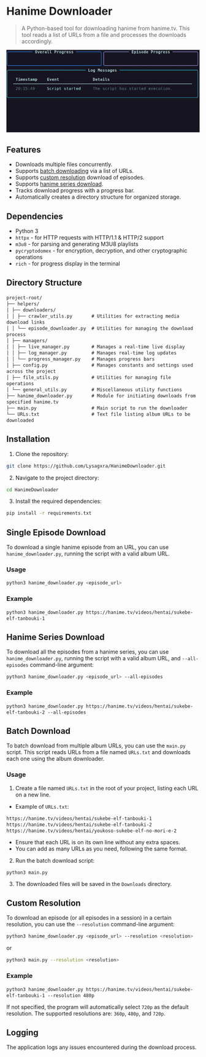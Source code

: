 # Hanime Downloader

> A Python-based tool for downloading hanime from hanime.tv. This tool reads a list of URLs from a file and processes the downloads accordingly.

![Demo](https://github.com/Lysagxra/HanimeDownloader/blob/b461174a58539aefaf4fd305db2d58a0eedbf167/misc/Demo.gif)

## Features

- Downloads multiple files concurrently.
- Supports [batch downloading](https://github.com/Lysagxra/HanimeDownloader/tree/main?tab=readme-ov-file#batch-download) via a list of URLs.
- Supports [custom resolution](https://github.com/Lysagxra/HanimeDownloader/tree/main?tab=readme-ov-file#custom-resolution) download of episodes.
- Supports [hanime series download](https://github.com/Lysagxra/HanimeDownloader/tree/main?tab=readme-ov-file#hanime-series-download).
- Tracks download progress with a progress bar.
- Automatically creates a directory structure for organized storage.

## Dependencies

- Python 3
- `httpx` - for HTTP requests with HTTP/1.1 & HTTP/2 support
- `m3u8` - for parsing and generating M3U8 playlists
- `pycryptodomex` - for encryption, decryption, and other cryptographic operations
- `rich` - for progress display in the terminal

## Directory Structure

```
project-root/
├── helpers/
│ ├── downloaders/
│ │ ├── crawler_utils.py       # Utilities for extracting media download links
│ │ └── episode_downloader.py  # Utilities for managing the download process
│ ├── managers/
│ │ ├── live_manager.py        # Manages a real-time live display
│ │ ├── log_manager.py         # Manages real-time log updates
│ │ └── progress_manager.py    # Manages progress bars
│ ├── config.py                # Manages constants and settings used across the project
│ ├── file_utils.py            # Utilities for managing file operations
│ └── general_utils.py         # Miscellaneous utility functions
├── hanime_downloader.py       # Module for initiating downloads from specified hanime.tv
├── main.py                    # Main script to run the downloader
└── URLs.txt                   # Text file listing album URLs to be downloaded
```

## Installation

1. Clone the repository:

```bash
git clone https://github.com/Lysagxra/HanimeDownloader.git
```

2. Navigate to the project directory:

```bash
cd HanimeDownloader
```

3. Install the required dependencies:

```bash
pip install -r requirements.txt
```

## Single Episode Download

To download a single hanime episode from an URL, you can use `hanime_downloader.py`, running the script with a valid album URL.

### Usage

```bash
python3 hanime_downloader.py <episode_url>
```

### Example

```
python3 hanime_downloader.py https://hanime.tv/videos/hentai/sukebe-elf-tanbouki-1
```

## Hanime Series Download

To download all the episodes from a hanime series, you can use `hanime_downloader.py`, running the script with a valid album URL, and `--all-episodes` command-line argument:

```bash
python3 hanime_downloader.py <episode_url> --all-episodes
```

### Example

```
python3 hanime_downloader.py https://hanime.tv/videos/hentai/sukebe-elf-tanbouki-2 --all-episodes
```

## Batch Download

To batch download from multiple album URLs, you can use the `main.py` script. This script reads URLs from a file named `URLs.txt` and downloads each one using the album downloader.

### Usage

1. Create a file named `URLs.txt` in the root of your project, listing each URL on a new line.

- Example of `URLs.txt`:

```
https://hanime.tv/videos/hentai/sukebe-elf-tanbouki-1
https://hanime.tv/videos/hentai/sukebe-elf-tanbouki-2
https://hanime.tv/videos/hentai/youkoso-sukebe-elf-no-mori-e-2
```

- Ensure that each URL is on its own line without any extra spaces.
- You can add as many URLs as you need, following the same format.

2. Run the batch download script:

```
python3 main.py
```

3. The downloaded files will be saved in the `Downloads` directory.

## Custom Resolution

To download an episode (or all episodes in a session) in a certain resolution, you can use the `--resolution` command-line argument:

```bash
python3 hanime_downloader.py <episode_url> --resolution <resolution>
```

or

```bash
python3 main.py --resolution <resolution>
```

### Example

```
python3 hanime_downloader.py https://hanime.tv/videos/hentai/sukebe-elf-tanbouki-1 --resolution 480p
```

If not specified, the program will automatically select `720p` as the default resolution. The supported resolutions are: `360p`, `480p`, and `720p`.

## Logging

The application logs any issues encountered during the download process.
